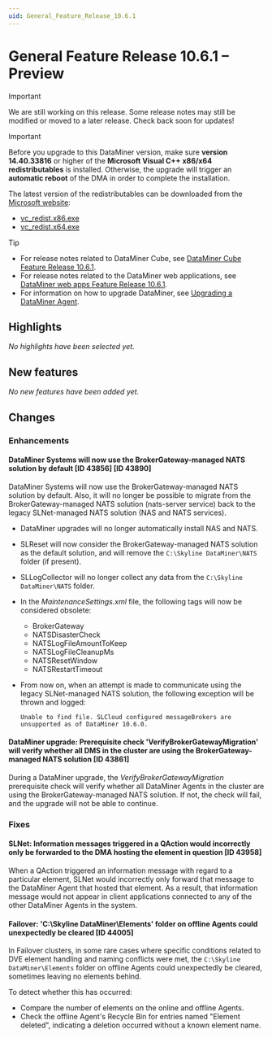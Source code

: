 ```yaml
---
uid: General_Feature_Release_10.6.1
---
```


# General Feature Release 10.6.1 – Preview

> [!IMPORTANT]
> We are still working on this release. Some release notes may still be modified or moved to a later release. Check back soon for updates!

> [!IMPORTANT]
>
> Before you upgrade to this DataMiner version, make sure **version 14.40.33816** or higher of the **Microsoft Visual C++ x86/x64 redistributables** is installed. Otherwise, the upgrade will trigger an **automatic reboot** of the DMA in order to complete the installation.
>
> The latest version of the redistributables can be downloaded from the [Microsoft website](https://learn.microsoft.com/en-us/cpp/windows/latest-supported-vc-redist?view=msvc-170#latest-microsoft-visual-c-redistributable-version):
>
> - [vc_redist.x86.exe](https://aka.ms/vs/17/release/vc_redist.x86.exe)
> - [vc_redist.x64.exe](https://aka.ms/vs/17/release/vc_redist.x64.exe)

> [!TIP]
>
> - For release notes related to DataMiner Cube, see [DataMiner Cube Feature Release 10.6.1](xref:Cube_Feature_Release_10.6.1).
> - For release notes related to the DataMiner web applications, see [DataMiner web apps Feature Release 10.6.1](xref:Web_apps_Feature_Release_10.6.1).
> - For information on how to upgrade DataMiner, see [Upgrading a DataMiner Agent](xref:Upgrading_a_DataMiner_Agent).

## Highlights

*No highlights have been selected yet.*

## New features

*No new features have been added yet.*

## Changes

### Enhancements

#### DataMiner Systems will now use the BrokerGateway-managed NATS solution by default [ID 43856] [ID 43890]

<!-- MR 10.6.0 - FR 10.6.1 -->

DataMiner Systems will now use the BrokerGateway-managed NATS solution by default. Also, it will no longer be possible to migrate from the BrokerGateway-managed NATS solution (nats-server service) back to the legacy SLNet-managed NATS solution (NAS and NATS services).

- DataMiner upgrades will no longer automatically install NAS and NATS.

- SLReset will now consider the BrokerGateway-managed NATS solution as the default solution, and will remove the `C:\Skyline DataMiner\NATS` folder (if present).

- SLLogCollector will no longer collect any data from the `C:\Skyline DataMiner\NATS` folder.

- In the *MaintenanceSettings.xml* file, the following tags will now be considered obsolete:

  - BrokerGateway
  - NATSDisasterCheck
  - NATSLogFileAmountToKeep
  - NATSLogFileCleanupMs
  - NATSResetWindow
  - NATSRestartTimeout

- From now on, when an attempt is made to communicate using the legacy SLNet-managed NATS solution, the following exception will be thrown and logged:

  `Unable to find file. SLCloud configured messageBrokers are unsupported as of DataMiner 10.6.0.`

#### DataMiner upgrade: Prerequisite check 'VerifyBrokerGatewayMigration' will verify whether all DMS in the cluster are using the BrokerGateway-managed NATS solution [ID 43861]

<!-- MR 10.6.0 - FR 10.6.1 -->

During a DataMiner upgrade, the *VerifyBrokerGatewayMigration* prerequisite check will verify whether all DataMiner Agents in the cluster are using the BrokerGateway-managed NATS solution. If not, the check will fail, and the upgrade will not be able to continue.

### Fixes

#### SLNet: Information messages triggered in a QAction would incorrectly only be forwarded to the DMA hosting the element in question [ID 43958]

<!-- MR 10.5.0 [CU10] - FR 10.6.1 -->

When a QAction triggered an information message with regard to a particular element, SLNet would incorrectly only forward that message to the DataMiner Agent that hosted that element. As a result, that information message would not appear in client applications connected to any of the other DataMiner Agents in the system.

#### Failover: 'C:\\Skyline DataMiner\\Elements' folder on offline Agents could unexpectedly be cleared [ID 44005]

<!-- MR 10.5.0 [CU10] - FR 10.6.1 -->

In Failover clusters, in some rare cases where specific conditions related to DVE element handling and naming conflicts were met, the `C:\Skyline DataMiner\Elements` folder on offline Agents could unexpectedly be cleared, sometimes leaving no elements behind.

To detect whether this has occurred:

- Compare the number of elements on the online and offline Agents.
- Check the offline Agent's Recycle Bin for entries named "Element   deleted", indicating a deletion occurred without a known element name.
